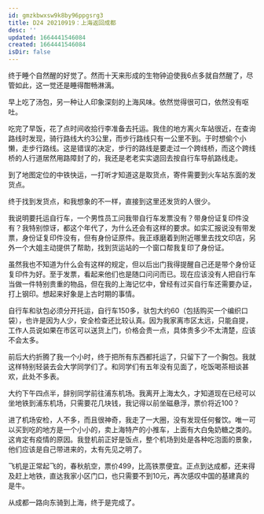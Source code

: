 ```yaml
---
id: gmzkbwxsw9k8by96ppgsrg3
title: D24 20210919：上海返回成都
desc: ''
updated: 1664441546084
created: 1664441546084
isDir: false
---
```

终于睡个自然醒的好觉了。然而十天来形成的生物钟迫使我6点多就自然醒了，尽管如此，这一觉还是睡得酣畅淋漓。

早上吃了汤包，另一种让人印象深刻的上海风味。依然觉得很可口，依然没有呕吐。

吃完了早饭，花了点时间收拾行李准备去托运。我住的地方离火车站很近，在查询路线时发现，骑行路线大约3公里，而步行路线只有一公里不到。于时想偷个小懒，走步行路线。这是错误的决定，步行的路线是要走过一个跨线桥，而这个跨线桥的人行道居然用路障封了的，我还是老老实实退回去按自行车导航路线走。

到了地图定位的中铁快运，一打听才知道这是取货点，寄件需要到火车站东面的发货点。

终于找到发货点，和我想象的不一样，直接到这里还发货的人很少。

我说明要托运自行车，一个男性员工问我带自行车发票没有？带身份证复印件没有？我特别惊讶，都这个年代了，为什么还会有这样的要求。如实汇报说没有带发票，身份证复印件没有，但有身份证原件。我正琢磨着到附近哪里去找文印店，另外一个大姐主动提供了帮助，找到货运站的一个窗口帮我复印了身份证。

虽然我也不知道为什么会有这样的规定，但以后出门我得提醒自己还是带个身份证复印件为好。至于发票，看起来他们也是随口问问而已。现在应该没有人把自行车当做一件特别贵重的物品，但在我的上海记忆中，曾经有过买自行车还需要办证，打上钢印。想起来好象是上古时期的事情。

自行车和驮包必须分开托运，自行车150多，驮包大约60（包括购买一个编织口袋），也许是因为人少，安全检查还比较认真。因为我家离市区太远，只能自提，工作人员说如果在市区可以送货上门，价格会贵一点，具体贵多少不太清楚，应该不会太多。

前后大约折腾了我一个小时，终于把所有东西都托运了，只留下了一个胸包。我就这样特别轻装去会大学同学们了。和同学们有五年没有见面了，吃饭喝茶相谈甚欢，此处不多表。

大约下午四点半，辞别同学前往浦东机场。我离开上海太久，才知道现在已经可以坐地铁到浦东机场，只需要花几块钱，我记得以前坐磁悬浮，票价将近100？

进了机场安检，人不多，而且很神奇，我走了一大圈，没有发现任何餐饮。唯一可以买到吃的地方是一个小小的，卖上海特产的小推车，上面有大白兔奶糖之类的。这肯定有疫情的原因。我登机前正好是饭点，整个机场到处是各种吃泡面的景象，他们应该是自己带进来的，太有先见之明了。

飞机是正常起飞的，春秋航空，票价499，比高铁票便宜。正点到达成都，还来得及赶上地铁，直达我家小区门口，也只需要不到10元，再次感叹中国的基建真的是牛。

从成都一路向东骑到上海，终于是完成了。

